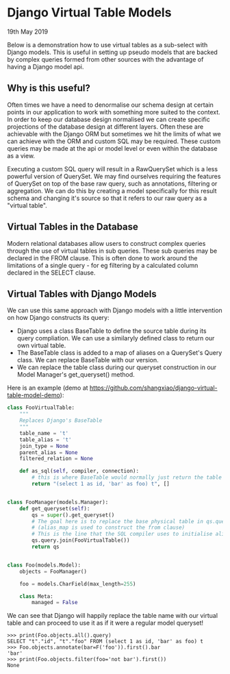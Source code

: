 # Django Virtual Table Models

19th May 2019

Below is a demonstration how to use virtual tables as a sub-select with Django models. This is useful in setting up
pseudo models that are backed by complex queries formed from other sources with the advantage of having a Django model api.

## Why is this useful?

Often times we have a need to denormalise our schema design at certain points in our application to work with something more
suited to the context. In order to keep our database design normalised we can create specific projections of the database
design at different layers.  Often these are achievable with the Django ORM but sometimes we hit the limits of what we can
achieve with the ORM and custom SQL may be required.  These custom queries may be made at the api or model level or even
within the database as a view.

Executing a custom SQL query will result in a RawQuerySet which is a less powerful version of QuerySet.  We may find ourselves
requiring the features of QuerySet on top of the base raw query, such as annotations, filtering or aggregation.  We can do
this by creating a model specifically for this result schema and changing it's source so that it refers to our raw query
as a "virtual table".

## Virtual Tables in the Database

Modern relational databases allow users to construct complex queries through the use of virtual tables in sub queries.  These
sub queries may be declared in the FROM clause.  This is often done to work around the limitations of a single query - for eg
filtering by a calculated column declared in the SELECT clause. 

## Virtual Tables with Django Models

We can use this same approach with Django models with a little intervention on how Django constructs its query:

 * Django uses a class BaseTable to define the source table during its query compliation.  We can use a similaryly defined
   class to return our own virtual table.
 * The BaseTable class is added to a map of aliases on a QuerySet's Query class.  We can replace BaseTable with our version.
 * We can replace the table class during our queryset construction in our Model Manager's get_queryset() method.
 
Here is an example (demo at https://github.com/shangxiao/django-virtual-table-model-demo):


```python
class FooVirtualTable:
    """
    Replaces Django's BaseTable
    """
    table_name = 't'
    table_alias = 't'
    join_type = None
    parent_alias = None
    filtered_relation = None

    def as_sql(self, compiler, connection):
        # this is where BaseTable would normally just return the table's name
        return "(select 1 as id, 'bar' as foo) t", []


class FooManager(models.Manager):
    def get_queryset(self):
        qs = super().get_queryset()
        # The goal here is to replace the base physical table in qs.query.alias_map with our virtual table.
        # (alias_map is used to construct the from clause)
        # This is the line that the SQL compiler uses to initialise alias_map, as at this point it's an empty ordered dict.
        qs.query.join(FooVirtualTable())
        return qs


class Foo(models.Model):
    objects = FooManager()

    foo = models.CharField(max_length=255)

    class Meta:
        managed = False
```

We can see that Django will happily replace the table name with our virtual table and can proceed to use it as if it were
a regular model queryset!

```
>>> print(Foo.objects.all().query)
SELECT "t"."id", "t"."foo" FROM (select 1 as id, 'bar' as foo) t
>>> Foo.objects.annotate(bar=F('foo')).first().bar
'bar'
>>> print(Foo.objects.filter(foo='not bar').first())
None
```
